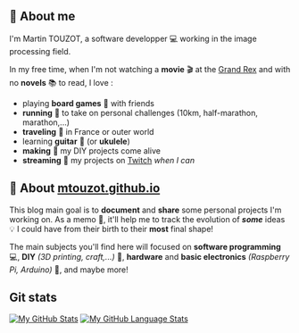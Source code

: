 
## :bust_in_silhouette: About me

I'm Martin TOUZOT, a software developper :computer: working in the image processing field.

In my free time, when I'm not watching a **movie** :clapper: at the [Grand Rex](https://www.legrandrex.com/) and with no **novels** :books: to read, I love :
* playing **board games** :game_die: with friends
* **running** :runner: to take on personal challenges (10km, half-marathon, marathon,...)
* **traveling** :steam_locomotive: in France or outer world
* learning **guitar** :guitar: (or **ukulele**)
* **making** :construction_worker: my DIY projects come alive
* **streaming** :red_circle: my projects on [Twitch](https://twitch.tv/mt_mak3r) _when I can_

## :pushpin: About [mtouzot.github.io](https://mtouzot.github.io/)

This blog main goal is to **document** and **share** some personal projects I'm working on. As a memo :memo:, it'll help me to track the evolution of **_some_** ideas :bulb: I could have from their birth to their __most__ final shape!<br>

The main subjects you'll find here will focused on **software programming** :computer:, **DIY** _(3D printing, craft,...)_ :construction:, **hardware** and **basic electronics** _(Raspberry Pi, Arduino)_ :electric_plug:, and maybe more!

## Git stats
[![My GitHub Stats](https://github-readme-stats.vercel.app/api/?username=mtouzot&count_private=true&theme=graywhite&showicons=true)]()
[![My GitHub Language Stats](https://github-readme-stats.vercel.app/api/top-langs/?username=mtouzot&langs_count=5&theme=graywhite)]()

